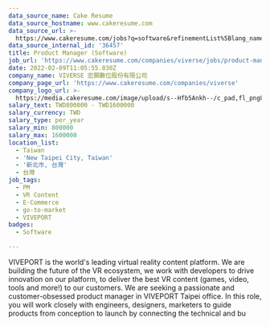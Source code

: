 ```yaml
---
data_source_name: Cake Resume
data_source_hostname: www.cakeresume.com
data_source_url: >-
  https://www.cakeresume.com/jobs?q=software&refinementList%5Blang_name%5D%5B0%5D=English&refinementList%5Bsalary_type%5D=per_year&range%5Bsalary_range%5D%5Bmin%5D=1000000&page=2
data_source_internal_id: '36457'
title: Product Manager (Software)
job_url: 'https://www.cakeresume.com/companies/viverse/jobs/product-manager-software'
date: 2022-02-09T11:05:55.030Z
company_name: VIVERSE 宏願數位股份有限公司
company_page_url: 'https://www.cakeresume.com/companies/viverse'
company_logo_url: >-
  https://media.cakeresume.com/image/upload/s--Hfb5Ankh--/c_pad,fl_png8,h_200,w_200/v1658906546/p2ruzcprxlhab4ckdnlj.png
salary_text: TWD800000 - TWD1600000
salary_currency: TWD
salary_type: per_year
salary_min: 800000
salary_max: 1600000
location_list:
  - Taiwan
  - 'New Taipei City, Taiwan'
  - '新北市, 台灣'
  - 台灣
job_tags:
  - PM
  - VR Content
  - E-Commerce
  - go-to-market
  - VIVEPORT
badges:
  - Software

---
```


VIVEPORT is the world's leading virtual reality content platform. We are building the future of the VR ecosystem, we work with developers to drive innovation on our platform, to deliver the best VR content (games, video, tools and more!) to our customers. We are seeking a passionate and customer-obsessed product manager in VIVEPORT Taipei office. In this role, you will work closely with engineers, designers, marketers to guide products from conception to launch by connecting the technical and bu